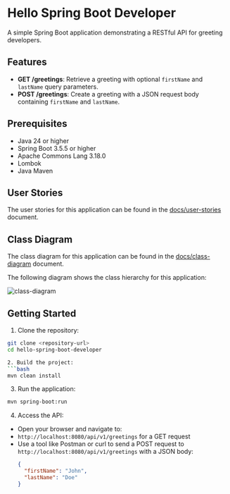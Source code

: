 
# Hello Spring Boot Developer

A simple Spring Boot application demonstrating a RESTful API for greeting developers.

## Features
- **GET /greetings**: Retrieve a greeting with optional `firstName` and `lastName` query parameters.
- **POST /greetings**: Create a greeting with a JSON request body containing `firstName` and `lastName`.

## Prerequisites
- Java 24 or higher
- Spring Boot 3.5.5 or higher
- Apache Commons Lang 3.18.0
- Lombok
- Java Maven

## User Stories
The user stories for this application can be found in the [docs/user-stories](docs/user-stories.md) document.

## Class Diagram
The class diagram for this application can be found in the [docs/class-diagram](docs/class-diagram.puml) document.

The following diagram shows the class hierarchy for this application:

![class-diagram](https://www.plantuml.com/plantuml/proxy?src=https://raw.githubusercontent.com/upc-pre-202520-1asi0729-7349/hello-spring-boot-developer/refs/heads/master/docs/class-diagram.puml?token=)

## Getting Started
1. Clone the repository:
  ```bash
  git clone <repository-url>
  cd hello-spring-boot-developer

2. Build the project:
  ```bash
  mvn clean install
   ```
3. Run the application:
  ```bash
  mvn spring-boot:run
  ```

4. Access the API:
- Open your browser and navigate to:
- `http://localhost:8080/api/v1/greetings` for a GET request
- Use a tool like Postman or curl to send a POST request to `http://localhost:8080/api/v1/greetings` with a JSON body:
   ```json
   {
     "firstName": "John",
     "lastName": "Doe"
   }
   ```

